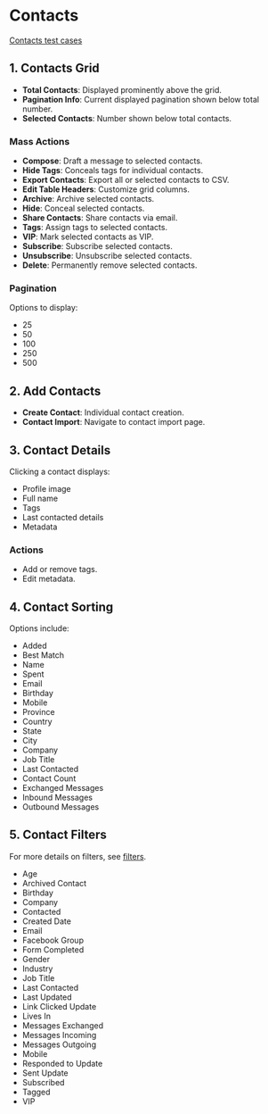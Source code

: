 # Contacts

[Contacts test cases](https://github.com/kinsend/kinsend-be/issues/185)

## 1. Contacts Grid

* **Total Contacts**: Displayed prominently above the grid.
* **Pagination Info**: Current displayed pagination shown below total number.
* **Selected Contacts**: Number shown below total contacts.

### Mass Actions

* **Compose**: Draft a message to selected contacts.
* **Hide Tags**: Conceals tags for individual contacts.
* **Export Contacts**: Export all or selected contacts to CSV.
* **Edit Table Headers**: Customize grid columns.
* **Archive**: Archive selected contacts.
* **Hide**: Conceal selected contacts.
* **Share Contacts**: Share contacts via email.
* **Tags**: Assign tags to selected contacts.
* **VIP**: Mark selected contacts as VIP.
* **Subscribe**: Subscribe selected contacts.
* **Unsubscribe**: Unsubscribe selected contacts.
* **Delete**: Permanently remove selected contacts.

### Pagination

Options to display:

* 25
* 50
* 100
* 250
* 500

## 2. Add Contacts

* **Create Contact**: Individual contact creation.
* **Contact Import**: Navigate to contact import page.

## 3. Contact Details

Clicking a contact displays:

* Profile image
* Full name
* Tags
* Last contacted details
* Metadata

### Actions

* Add or remove tags.
* Edit metadata.

## 4. Contact Sorting

Options include:

* Added
* Best Match
* Name
* Spent
* Email
* Birthday
* Mobile
* Province
* Country
* State
* City
* Company
* Job Title
* Last Contacted
* Contact Count
* Exchanged Messages
* Inbound Messages
* Outbound Messages

## 5. Contact Filters

For more details on filters, see [filters](/developers/architecture/functionality/filters.html).

* Age
* Archived Contact
* Birthday
* Company
* Contacted
* Created Date
* Email
* Facebook Group
* Form Completed
* Gender
* Industry
* Job Title
* Last Contacted
* Last Updated
* Link Clicked Update
* Lives In
* Messages Exchanged
* Messages Incoming
* Messages Outgoing
* Mobile
* Responded to Update
* Sent Update
* Subscribed
* Tagged
* VIP